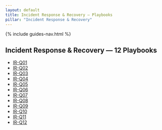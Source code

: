 ```yaml
---
layout: default
title: Incident Response & Recovery — Playbooks
pillar: "Incident Response & Recovery"
---
```


{% include guides-nav.html %}

## Incident Response & Recovery — 12 Playbooks

<ul class="playbook-list">
  <li><a href="{{ '/guides/incident-response/ir-q01' | relative_url }}">IR-Q01</a></li>
  <li><a href="{{ '/guides/incident-response/ir-q02' | relative_url }}">IR-Q02</a></li>
  <li><a href="{{ '/guides/incident-response/ir-q03' | relative_url }}">IR-Q03</a></li>
  <li><a href="{{ '/guides/incident-response/ir-q04' | relative_url }}">IR-Q04</a></li>
  <li><a href="{{ '/guides/incident-response/ir-q05' | relative_url }}">IR-Q05</a></li>
  <li><a href="{{ '/guides/incident-response/ir-q06' | relative_url }}">IR-Q06</a></li>
  <li><a href="{{ '/guides/incident-response/ir-q07' | relative_url }}">IR-Q07</a></li>
  <li><a href="{{ '/guides/incident-response/ir-q08' | relative_url }}">IR-Q08</a></li>
  <li><a href="{{ '/guides/incident-response/ir-q09' | relative_url }}">IR-Q09</a></li>
  <li><a href="{{ '/guides/incident-response/ir-q10' | relative_url }}">IR-Q10</a></li>
  <li><a href="{{ '/guides/incident-response/ir-q11' | relative_url }}">IR-Q11</a></li>
  <li><a href="{{ '/guides/incident-response/ir-q12' | relative_url }}">IR-Q12</a></li>
</ul>

